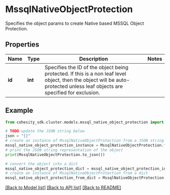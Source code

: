 # MssqlNativeObjectProtection

Specifies the object params to create Native based MSSQL Object Protection.

## Properties

Name | Type | Description | Notes
------------ | ------------- | ------------- | -------------
**id** | **int** | Specifies the ID of the object being protected. If this is a non leaf level object, then the object will be auto-protected unless leaf objects are specified for exclusion. | 

## Example

```python
from cohesity_sdk.cluster.models.mssql_native_object_protection import MssqlNativeObjectProtection

# TODO update the JSON string below
json = "{}"
# create an instance of MssqlNativeObjectProtection from a JSON string
mssql_native_object_protection_instance = MssqlNativeObjectProtection.from_json(json)
# print the JSON string representation of the object
print(MssqlNativeObjectProtection.to_json())

# convert the object into a dict
mssql_native_object_protection_dict = mssql_native_object_protection_instance.to_dict()
# create an instance of MssqlNativeObjectProtection from a dict
mssql_native_object_protection_from_dict = MssqlNativeObjectProtection.from_dict(mssql_native_object_protection_dict)
```
[[Back to Model list]](../README.md#documentation-for-models) [[Back to API list]](../README.md#documentation-for-api-endpoints) [[Back to README]](../README.md)


